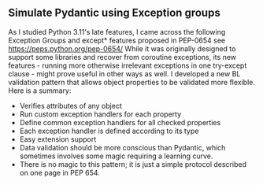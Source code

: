 
## Simulate Pydantic using Exception groups
As I studied Python 3.11's late features, I came across the following Exception Groups and except* features proposed in PEP-0654 see  https://peps.python.org/pep-0654/
While it was originally designed to support some libraries and recover from coroutine exceptions, its new features - running more otherwise irrelevant exceptions in one try-except clause - might prove useful in other ways as well. I developed a new BL validation pattern that allows object properties to be validated more flexible. Here is a summary:
- Verifies attributes of any object
- Run custom exception handlers for each property
- Define common exception handlers for all checked properties
- Each exception handler is defined according to its type
- Easy extension support
- Data validation should be more conscious than Pydantic, which sometimes involves some magic requiring a learning curve.
- There is no magic to this pattern; it is just a simple protocol described on one page in PEP 654.

